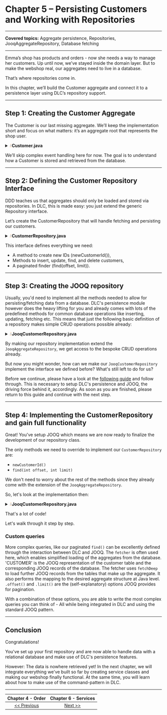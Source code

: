 # Chapter 5 – Persisting Customers and Working with Repositories

--- 

**Covered topics:** Aggregate persistence, Repositories, JooqAggregateRepository, Database fetching

--- 

Emma’s shop has products and orders - now she needs a way to manage her customers.
Up until now, we’ve stayed inside the domain layer. But to make the webshop real, our aggregates need to live in a database.

That’s where repositories come in.

In this chapter, we’ll build the Customer aggregate and connect it to a persistence layer using DLC’s repository support.

---

## Step 1: Creating the Customer Aggregate

The Customer is our last missing aggregate. We’ll keep the implementation short and focus on what matters: it’s an aggregate root that represents the shop user.

<details> <summary><img style="height: 12px" src="../icons/java.svg" alt="java"><b>Customer.java</b></summary>

```java
package com.shop.domain.customer;

import io.domainlifecycles.domain.types.Identity;
import io.domainlifecycles.domain.types.base.AggregateRootBase;
import jakarta.validation.constraints.NotEmpty;
import jakarta.validation.constraints.NotNull;
import jakarta.validation.constraints.Size;
import lombok.Builder;
import lombok.Getter;
import java.util.Optional;

@Getter
public final class Customer extends AggregateRootBase<Customer.CustomerId> {

    public record CustomerId(@NotNull Long value) implements Identity<Long> { }

    private final CustomerId id;
    @NotEmpty @Size(max = 100)
    private String userName;
    @NotNull
    private Address address;
    private Optional<CreditCard> creditCard;
    private boolean blocked;

    @Builder
    public Customer(CustomerId id,
                    long concurrencyVersion,
                    String userName,
                    Address address,
                    CreditCard creditCard,
                    boolean blocked) {
        super(concurrencyVersion);
        this.id = id;
        this.userName = userName;
        this.address = address;
        this.creditCard = Optional.ofNullable(creditCard);
        this.blocked = blocked;
    }
}
```
</details>

We’ll skip complex event handling here for now. The goal is to understand how a Customer is stored and retrieved from the database.

---

## Step 2: Defining the Customer Repository Interface

DDD teaches us that aggregates should only be loaded and stored via repositories.
In DLC, this is made easy: you just extend the generic Repository interface.

Let’s create the CustomerRepository that will handle fetching and persisting our customers.

<details> <summary><img style="height: 12px" src="../icons/java.svg" alt="java"><b>CustomerRepository.java</b></summary>

```java
package com.shop.outport;

import io.domainlifecycles.domain.types.Repository;
import com.shop.domain.customer.Customer;
import java.util.Optional;
import java.util.stream.Stream;

public interface CustomerRepository extends Repository<Customer.CustomerId, Customer> {

    Customer.CustomerId newCustomerId();

    @Override
    Customer insert(Customer entity);

    @Override
    Customer update(Customer entity);

    @Override
    Optional<Customer> findById(Customer.CustomerId customerId);

    @Override
    Optional<Customer> deleteById(Customer.CustomerId customerId);

    Stream<Customer> find(int offset, int limit);
}
```
</details>

This interface defines everything we need:
- A method to create new IDs (newCustomerId()),
- Methods to insert, update, find, and delete customers,
- A paginated finder (find(offset, limit)).

---

## Step 3: Creating the JOOQ repository

Usually, you'd need to implement all the methods needed to allow for persisting/fetching data from a database.
DLC's persistence module however does the heavy lifting for you and already comes with lots of the predefined methods
for common database operations like inserting, updating, fetching etc.
This means that just the following basic definition of a repository makes simple CRUD operations possible already:

<details> <summary><img style="height: 12px" src="../icons/java.svg" alt="java"><b>JooqCustomerRepository.java</b></summary>

```java
package com.shop.outbound;

import io.domainlifecycles.jooq.imp.JooqAggregateRepository;
import io.domainlifecycles.jooq.imp.provider.JooqDomainPersistenceProvider;
import org.jooq.DSLContext;
import org.springframework.stereotype.Repository;
import com.shop.domain.customer.Customer;

@Repository
class JooqCustomerRepository
extends JooqAggregateRepository<Customer, Customer.CustomerId> {

    public JooqCustomerRepository(DSLContext dslContext,
                                  JooqDomainPersistenceProvider domainPersistenceProvider,
                                  SpringPersistenceEventPublisher persistenceEventPublisher) {
        super(Customer.class, dslContext, domainPersistenceProvider, persistenceEventPublisher);
    }
}
```
</details>

By making our repository implementation extend the `JooqAggregateRepository`, we get access to the bespoke CRUD operations already.

But now you might wonder, how can we make our `JooqCustomerRepository` implement the interface we defined before? 
What's still left to do for us?

Before we continue, please have a look at the [following guide](additional/jooq-setup.md) and follow through. This is necessary to setup DLC's persistence
and JOOQ, the driving force behind it, accordingly. As soon as you are finished, please return to this guide and continue with
the next step.

---

## Step 4: Implementing the CustomerRepository and gain full functionality

Great!
You've setup JOOQ which means we are now ready to finalize the development of our repository class.

The only methods we need to override to implement our `CustomerRepository` are:
- `newCustomerId()`
- `find(int offset, int limit)`

We don't need to worry about the rest of the methods since they already come with the extension of the `JooqAggregateRepository`.

So, let's look at the implementation then:

<details> <summary><img style="height: 12px" src="../icons/java.svg" alt="java"><b>JooqCustomerRepository.java</b></summary>

```java
package sampleshop.outbound;

import sampleshop.outbound.event.SpringPersistenceEventPublisher;
import io.domainlifecycles.jooq.imp.JooqAggregateRepository;
import io.domainlifecycles.jooq.imp.provider.JooqDomainPersistenceProvider;
import org.jooq.DSLContext;
import org.springframework.stereotype.Repository;
import sampleshop.Sequences;
import sampleshop.core.domain.customer.Customer;
import sampleshop.core.outport.CustomerRepository;

import java.util.stream.Stream;

import static sampleshop.Tables.CUSTOMER;

@Repository
class JooqCustomerRepository extends JooqAggregateRepository<Customer, Customer.CustomerId> implements CustomerRepository {

    public JooqCustomerRepository(DSLContext dslContext,
                                  JooqDomainPersistenceProvider domainPersistenceProvider,
                                  SpringPersistenceEventPublisher persistenceEventPublisher) {
        super(Customer.class, dslContext, domainPersistenceProvider, persistenceEventPublisher);
    }
    
    @Override
    public Customer.CustomerId newCustomerId() {
        return new Customer.CustomerId(dslContext.nextval(Sequences.CUSTOMER_ID_SEQ));
    }
    
    @Override
    public Stream<Customer> find(int offset, int limit) {
        return dslContext
            .selectFrom(CUSTOMER)
            .orderBy(CUSTOMER.ID.desc())
            .offset(offset)
            .limit(limit)
            .fetch()
            .stream()
            .map(r -> getFetcher().fetchDeep(r).resultValue().orElseThrow());
    }
}
```
</details>

That's a lot of code!

Let's walk through it step by step.

### Custom queries
More complex queries, like our paginated `find()` can be excellently defined through the interaction between DLC and JOOQ.
The `fetcher` is often used here, which enables simplified loading of the aggregates from the database.
'CUSTOMER' is the JOOQ representation of the customer table and the corresponding JOOQ records of the database.
The fetcher uses `fetchDeep` to load further JOOQ records from the tables that make up the aggregate.
It also performs the mapping to the desired aggregate structure at Java level.
`.offset()` and `.limit()` are the (self-explanatory) options JOOQ provides for pagination.

With a combination of these options, you are able to write the most complex queries you can think of - All while
being integrated in DLC and using the standard JOOQ pattern.

---

## Conclusion

Congratulations!

You've set up your first repository and are now able to handle data with a relational database and make use of 
DLC's persistence features.

However: The data is nowhere retrieved yet! In the next chapter, we will integrate everything we've built so far by 
creating service classes and making our webshop finally functional. At the same time, you will learn about how to 
make use of the command-pattern in DLC.

---

|   **Chapter 4 - Order**    | **Chapter 6 - Services**  |
|:--------------------------:|:-------------------------:|
| [<< Previous](c4_order.md) | [Next >>](c6_services.md) |